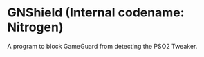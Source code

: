 # GNShield (Internal codename: Nitrogen)
A program to block GameGuard from detecting the PSO2 Tweaker.
